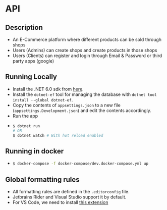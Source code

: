# API

## Description

-   An E-Commerce platform where different products can be sold through shops
-   Users (Admins) can create shops and create products in those shops
-   Users (Clients) can register and login through Email & Password or third party apps (google)

## Running Locally

-   Install the .NET 6.0 sdk from [here](https://dotnet.microsoft.com/en-us/download).
-   Install the `dotnet-ef` tool for managing the database with `dotnet tool install --global dotnet-ef`.
-   Copy the contents of `appsettings.json` to a new file (`appsettings.Development.json`) and edit the contents
    accordingly.
-   Run the app
-   ```bash
    $ dotnet run
    # OR
    $ dotnet watch # With hot reload enabled
    ```

## Running in docker

-   ```bash
    $ docker-compose -f docker-compose/dev.docker-compose.yml up
    ```

## Global formatting rules

-   All formatting rules are defined in the `.editorconfig` file.
-   Jetbrains Rider and Visual Studio support it by default.
-   For VS Code, we need to install [this extension](https://marketplace.visualstudio.com/items?itemName=EditorConfig.EditorConfig)

